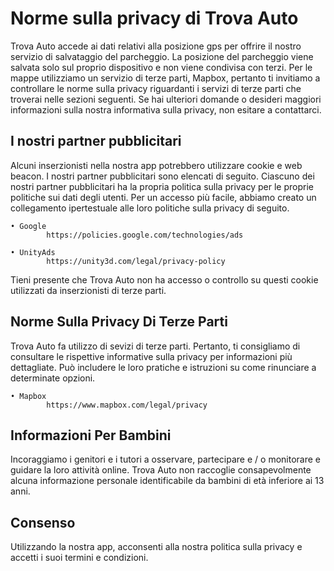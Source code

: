 # Norme sulla privacy di Trova Auto

Trova Auto accede ai dati relativi alla posizione gps per offrire il nostro servizio di salvataggio del parcheggio.
La posizione del parcheggio viene salvata solo sul proprio dispositivo e non viene condivisa con terzi. Per le mappe utilizziamo un servizio di terze parti, Mapbox, pertanto ti invitiamo a controllare le norme sulla privacy riguardanti i servizi di terze parti che troverai nelle sezioni seguenti.
Se hai ulteriori domande o desideri maggiori informazioni sulla nostra informativa sulla privacy, non esitare a contattarci.

## I nostri partner pubblicitari

Alcuni inserzionisti nella nostra app potrebbero utilizzare cookie e web beacon. I nostri partner pubblicitari sono elencati di seguito. Ciascuno dei nostri partner pubblicitari ha la propria politica sulla privacy per le proprie politiche sui dati degli utenti. Per un accesso più facile, abbiamo creato un collegamento ipertestuale alle loro politiche sulla privacy di seguito.

    • Google
            https://policies.google.com/technologies/ads
            
    • UnityAds
            https://unity3d.com/legal/privacy-policy
           
Tieni presente che Trova Auto non ha accesso o controllo su questi cookie utilizzati da inserzionisti di terze parti.

## Norme Sulla Privacy Di Terze Parti

Trova Auto fa utilizzo di sevizi di terze parti. Pertanto, ti consigliamo di consultare le rispettive informative sulla privacy per informazioni più dettagliate. Può includere le loro pratiche e istruzioni su come rinunciare a determinate opzioni.

    • Mapbox
            https://www.mapbox.com/legal/privacy
            
## Informazioni Per Bambini

Incoraggiamo i genitori e i tutori a osservare, partecipare e / o monitorare e guidare la loro attività online. Trova Auto non raccoglie consapevolmente alcuna informazione personale identificabile da bambini di età inferiore ai 13 anni.

## Consenso

Utilizzando la nostra app, acconsenti alla nostra politica sulla privacy e accetti i suoi termini e condizioni.
